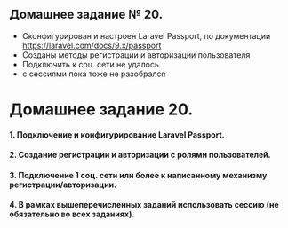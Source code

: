 ## Домашнее задание № 20.

- Сконфигурирован и настроен Laravel Passport, по документации https://laravel.com/docs/9.x/passport
- Созданы методы регистрации и авторизации пользователя
- Подключить к соц. сети не удалось
- с сессиями пока тоже не разобрался

# Домашнее задание 20.

#### 1. Подключение и конфигурирование Laravel Passport.

#### 2. Создание регистрации и авторизации с ролями пользователей.

#### 3. Подключение 1 соц. сети или более к написанному механизму регистрации/авторизации.

#### 4. В рамках вышеперечисленных заданий использовать сессию (не обязательно во всех заданиях).

 

 
